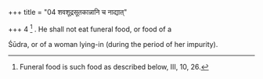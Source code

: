 +++
title = "04 शवशूद्रसूतकान्नानि च नाद्यात्"

+++
4 [^4] . He shall not eat funeral food, or food of a


[^4]:  Funeral food is such food as described below, III, 10, 26.


Śūdra, or of a woman lying-in (during the period of her impurity).

